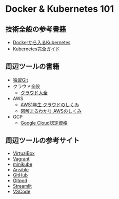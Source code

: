 # Docker & Kubernetes 101

## 技術全般の参考書籍

- [Dockerから入るKubernetes](https://www.amazon.co.jp/dp/4865941614)
- [Kubernetes完全ガイド](https://www.amazon.co.jp/dp/4295009792)

## 周辺ツールの書籍

- [独習Git](https://www.amazon.co.jp/dp/4798144614/)
- クラウド全般
    - [クラウド大全](https://www.amazon.co.jp/dp/4822283887)
- AWS
    - [AWS1年生 クラウドのしくみ](https://www.amazon.co.jp/dp/4798180076)
    - [図解まるわかり AWSのしくみ](https://www.amazon.co.jp/dp/479817470X)
- GCP
    - [Google Cloud認定資格](https://www.amazon.co.jp/dp/4295017639)

## 周辺ツールの参考サイト

- [VirtualBox](https://www.virtualbox.org/)
- [Vagrant](https://www.vagrantup.com/)
- [minikube](https://kubernetes.io/docs/tasks/tools/)
- [Ansible](https://www.ansible.com/)
- [GitHub](https://github.com/)
- [Gitpod](https://www.gitpod.io/)
- [Streamlit](https://streamlit.io/)
- [VSCode](https://code.visualstudio.com/)

